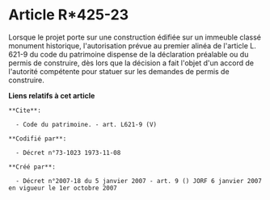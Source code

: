 # Article R*425-23

Lorsque le projet porte sur une construction édifiée sur un immeuble classé monument historique, l'autorisation prévue au
premier alinéa de l'article L. 621-9 du code du patrimoine dispense de la déclaration préalable ou du permis de construire,
dès lors que la décision a fait l'objet d'un accord de l'autorité compétente pour statuer sur les demandes de permis de
construire.

**Liens relatifs à cet article**

	**Cite**:

	  - Code du patrimoine. - art. L621-9 (V)

	**Codifié par**:

	  - Décret n°73-1023 1973-11-08

	**Créé par**:

	  - Décret n°2007-18 du 5 janvier 2007 - art. 9 () JORF 6 janvier 2007 en vigueur le 1er octobre 2007
